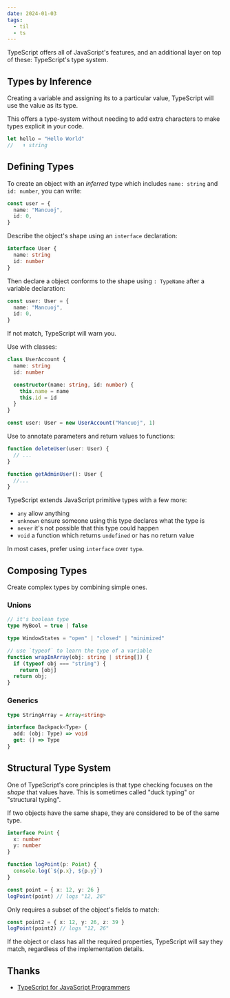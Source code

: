 ```yaml
---
date: 2024-01-03
tags:
  - til
  - ts
---
```


TypeScript offers all of JavaScript's features, and an additional layer on top of these: TypeScript's type system.

## Types by Inference

Creating a variable and assigning its to a particular value, TypeScript will use the value as its type.

This offers a type-system without needing to add extra characters to make types explicit in your code.

```ts
let hello = "Hello World"
//   ⬆️ string
```

## Defining Types

To create an object with an _inferred_ type which includes `name: string` and `id: number`, you can write:

```ts
const user = {
  name: "Mancuoj",
  id: 0,
}
```

Describe the object's shape using an `interface` declaration:

```ts
interface User {
  name: string
  id: number
}
```

Then declare a object conforms to the shape using `: TypeName` after a variable declaration:

```ts
const user: User = {
  name: "Mancuoj",
  id: 0,
}
```

If not match, TypeScript will warn you.

Use with classes:

```ts
class UserAccount {
  name: string
  id: number

  constructor(name: string, id: number) {
    this.name = name
    this.id = id
  }
}

const user: User = new UserAccount("Mancuoj", 1)
```

Use to annotate parameters and return values to functions:

```ts
function deleteUser(user: User) {
  // ...
}

function getAdminUser(): User {
  //...
}
```

TypeScript extends JavaScript primitive types with a few more:

- `any` allow anything
- `unknown` ensure someone using this type declares what the type is
- `never` it's not possible that this type could happen
- `void` a function which returns `undefined` or has no return value

In most cases, prefer using `interface` over `type`.

## Composing Types

Create complex types by combining simple ones.

### Unions

```ts
// it's boolean type
type MyBool = true | false

type WindowStates = "open" | "closed" | "minimized"

// use `typeof` to learn the type of a variable
function wrapInArray(obj: string | string[]) {
  if (typeof obj === "string") {
    return [obj]
  return obj;
}
```

### Generics

```ts
type StringArray = Array<string>

interface Backpack<Type> {
  add: (obj: Type) => void
  get: () => Type
}
```

## Structural Type System

One of TypeScript's core principles is that type checking focuses on the _shape_ that values have. This is sometimes called "duck typing" or "structural typing".

If two objects have the same shape, they are considered to be of the same type.

```ts
interface Point {
  x: number
  y: number
}

function logPoint(p: Point) {
  console.log(`${p.x}, ${p.y}`)
}

const point = { x: 12, y: 26 }
logPoint(point) // logs "12, 26"
```

Only requires a subset of the object's fields to match:

```ts
const point2 = { x: 12, y: 26, z: 39 }
logPoint(point2) // logs "12, 26"
```

If the object or class has all the required properties, TypeScript will say they match, regardless of the implementation details.

## Thanks

- [TypeScript for JavaScript Programmers](https://www.typescriptlang.org/docs/handbook/typescript-in-5-minutes.html)
